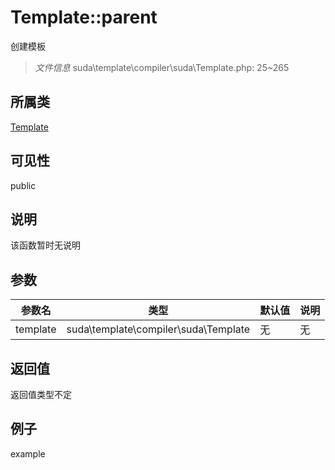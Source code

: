 # Template::parent

创建模板

> *文件信息* suda\template\compiler\suda\Template.php: 25~265

## 所属类 

[Template](../Template.md)

## 可见性

 public 

## 说明

该函数暂时无说明


## 参数


| 参数名 | 类型 | 默认值 | 说明 |
|--------|-----|-------|-------|
| template |  suda\template\compiler\suda\Template | 无 | 无 |



## 返回值

返回值类型不定


## 例子

example